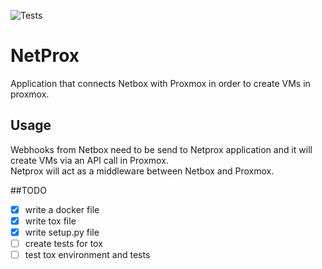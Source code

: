 ![Tests](https://github.com/chris8838/netprox/actions/workflows/tox.yml/badge.svg)
# NetProx
Application that connects Netbox with Proxmox in order to create VMs in proxmox.

## Usage
Webhooks from Netbox need to be send to Netprox application and it will create VMs via an API call in Proxmox.  
Netprox will act as a middleware between Netbox and Proxmox.

##TODO
- [X] write a docker file 
- [X] write tox file
- [X] write setup.py file
- [ ] create tests for tox
- [ ] test tox environment and tests
